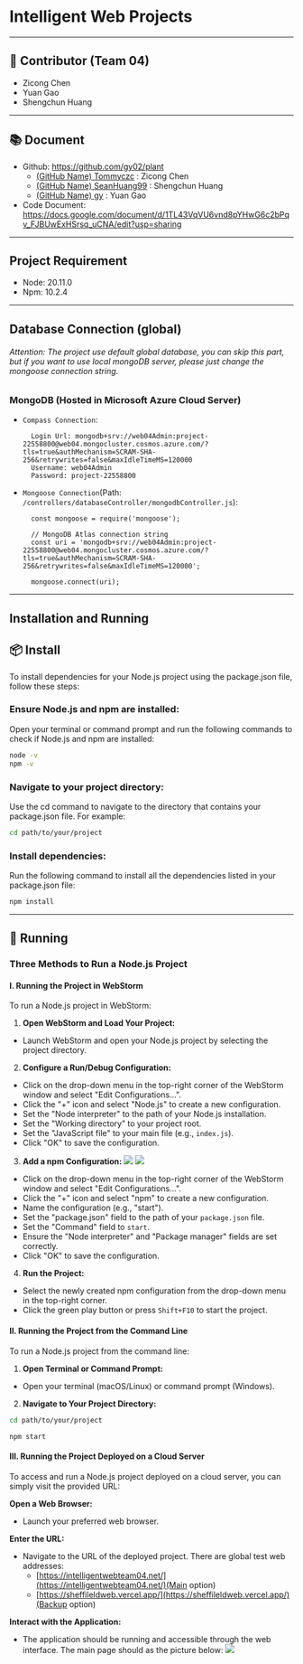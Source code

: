 # Intelligent Web Projects<link href="/import/bootstrap.min.css" rel="stylesheet">

___
## 👥 Contributor (Team 04)
* Zicong Chen 
* Yuan Gao 
* Shengchun Huang
___
## 📚 Document
* Github: https://github.com/gy02/plant
  * [(GitHub Name) Tommyczc](https://github.com/Tommyczc) : Zicong Chen
  * [(GitHub Name) SeanHuang99](https://github.com/SeanHuang99) : Shengchun Huang
  * [(GitHub Name) gy](https://github.com/gy02) : Yuan Gao
* Code Document: https://docs.google.com/document/d/1TL43VqVU6vnd8pYHwG6c2bPqv_FJBUwExHSrsq_uCNA/edit?usp=sharing
___

## Project Requirement
* Node: 20.11.0
* Npm: 10.2.4

---
## Database Connection (global)

###### Attention: The project use default global database, you can skip this part, but if you want to use local mongoDB server, please just change the mongoose connection string.

### MongoDB (Hosted in Microsoft Azure Cloud Server)
* `Compass Connection`:

        Login Url: mongodb+srv://web04Admin:project-22558800@web04.mongocluster.cosmos.azure.com/?tls=true&authMechanism=SCRAM-SHA-256&retrywrites=false&maxIdleTimeMS=120000
        Username: web04Admin
        Password: project-22558800

* `Mongoose Connection`(Path: `/controllers/databaseController/mongodbController.js`):

        const mongoose = require('mongoose');
        
        // MongoDB Atlas connection string
        const uri = 'mongodb+srv://web04Admin:project-22558800@web04.mongocluster.cosmos.azure.com/?tls=true&authMechanism=SCRAM-SHA-256&retrywrites=false&maxIdleTimeMS=120000';
        
        mongoose.connect(uri);

___
## Installation and Running
## 📦 Install
To install dependencies for your Node.js project using the package.json file, follow these steps:

### Ensure Node.js and npm are installed:
Open your terminal or command prompt and run the following commands to check if Node.js and npm are installed:
```sh
node -v
npm -v
```
### Navigate to your project directory:
Use the cd command to navigate to the directory that contains your package.json file. For example:
```sh
cd path/to/your/project
```
### Install dependencies:
Run the following command to install all the dependencies listed in your package.json file:
```sh
npm install
```
---
## 🚀 Running
### Three Methods to Run a Node.js Project

#### I. Running the Project in WebStorm

To run a Node.js project in WebStorm:

1. **Open WebStorm and Load Your Project:**
- Launch WebStorm and open your Node.js project by selecting the project directory.

2. **Configure a Run/Debug Configuration:**
- Click on the drop-down menu in the top-right corner of the WebStorm window and select "Edit Configurations...".
- Click the "+" icon and select "Node.js" to create a new configuration.
- Set the "Node interpreter" to the path of your Node.js installation.
- Set the "Working directory" to your project root.
- Set the "JavaScript file" to your main file (e.g., `index.js`).
- Click "OK" to save the configuration.

3. **Add a npm Configuration:**
![](./public/images/img_1.png)
![](./public/images/img.png)
- Click on the drop-down menu in the top-right corner of the WebStorm window and select "Edit Configurations...".
- Click the "+" icon and select "npm" to create a new configuration.
- Name the configuration (e.g., "start").
- Set the "package.json" field to the path of your `package.json` file.
- Set the "Command" field to `start`.
- Ensure the "Node interpreter" and "Package manager" fields are set correctly.
- Click "OK" to save the configuration.

4. **Run the Project:**
- Select the newly created npm configuration from the drop-down menu in the top-right corner.
- Click the green play button or press `Shift+F10` to start the project.

#### Ⅱ. Running the Project from the Command Line

To run a Node.js project from the command line:

1. **Open Terminal or Command Prompt:**
- Open your terminal (macOS/Linux) or command prompt (Windows).

2. **Navigate to Your Project Directory:**
```sh
cd path/to/your/project
```
```shell
npm start
```
#### Ⅲ. Running the Project Deployed on a Cloud Server

To access and run a Node.js project deployed on a cloud server, you can simply visit the provided URL:

**Open a Web Browser:**

- Launch your preferred web browser.

**Enter the URL:**

- Navigate to the URL of the deployed project. There are global test web addresses:
  - [https://intelligentwebteam04.net/](https://intelligentwebteam04.net/)(Main option)
  - [https://sheffileldweb.vercel.app/](https://sheffileldweb.vercel.app/)(Backup option)

**Interact with the Application:**

- The application should be running and accessible through the web interface. The main page should as the picture below:
![](./Screenshots/main.png)


